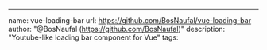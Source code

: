 ---
name: vue-loading-bar
url: https://github.com/BosNaufal/vue-loading-bar
author: "@BosNaufal (https://github.com/BosNaufal)"
description: "Youtube-like loading bar component for Vue"
tags:
